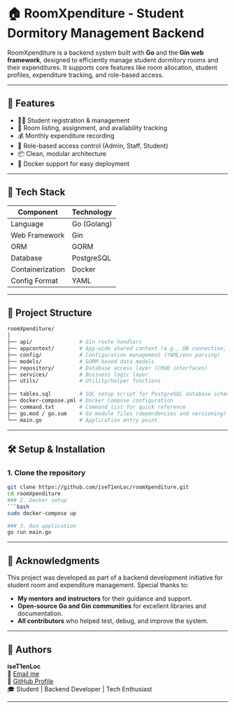 # 🏠 RoomXpenditure - Student Dormitory Management Backend

RoomXpenditure is a backend system built with **Go** and the **Gin web framework**, designed to efficiently manage student dormitory rooms and their expenditures. It supports core features like room allocation, student profiles, expenditure tracking, and role-based access.

---

## 📌 Features

- 🧑‍🎓 Student registration & management  
- 🏡 Room listing, assignment, and availability tracking  
- 💰 Monthly expenditure recording  
- 🔐 Role-based access control (Admin, Staff, Student)  
- 📦 Clean, modular architecture  
- 🐳 Docker support for easy deployment  

---

## 🧱 Tech Stack

| Component       | Technology      |
|----------------|-----------------|
| Language        | Go (Golang)     |
| Web Framework   | Gin             |
| ORM             | GORM            |
| Database        | PostgreSQL      |
| Containerization| Docker          |
| Config Format   | YAML            |

---

## 📁 Project Structure
```bash
roomXpenditure/
│
├── api/               # Gin route handlers
├── appcontext/        # App-wide shared context (e.g., DB connection, logger)
├── config/            # Configuration management (YAML/env parsing)
├── models/            # GORM-based data models
├── repository/        # Database access layer (CRUD interfaces)
├── services/          # Business logic layer
├── utils/             # Utility/helper functions
│
├── tables.sql         # SQL setup script for PostgreSQL database schema
├── docker-compose.yml # Docker Compose configuration
├── command.txt        # Command list for quick reference
├── go.mod / go.sum    # Go module files (dependencies and versioning)
└── main.go            # Application entry point
```

---

## 🛠️ Setup & Installation
### 1. Clone the repository
```bash
git clone https://github.com/iseT1enLoc/roomXpenditure.git
cd roomXpenditure
### 2. Docker setup
```bash
sudo docker-compose up

### 3. Run application
go run main.go
```
---

## 🙏 Acknowledgments
This project was developed as part of a backend development initiative for student room and expenditure management. Special thanks to:

- **My mentors and instructors** for their guidance and support.
- **Open-source Go and Gin communities** for excellent libraries and documentation.
- **All contributors** who helped test, debug, and improve the system.

---

## 🙏 Authors
**iseT1enLoc**  
📧 [Email me](locnvt.it.com)  
🔗 [GitHub Profile](https://github.com/iseT1enLoc)  
🎓 Student | Backend Developer | Tech Enthusiast

---

